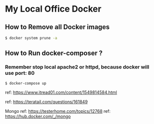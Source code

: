 # My Local Office Docker

## How to Remove all Docker images

```bash
$ docker system prune -a
```

## How to Run docker-composer ?
### Remember stop local apache2 or httpd, because docker will use port: 80

```bash
$ docker-compose up
```

ref: https://www.itread01.com/content/1549814584.html

ref: https://teratail.com/questions/161849

Mongo
ref: https://testerhome.com/topics/12768
ref: https://hub.docker.com/_/mongo

